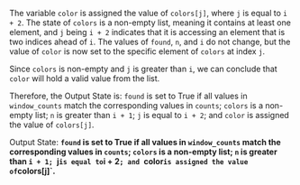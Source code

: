 The variable `color` is assigned the value of `colors[j]`, where `j` is equal to `i + 2`. The state of `colors` is a non-empty list, meaning it contains at least one element, and `j` being `i + 2` indicates that it is accessing an element that is two indices ahead of `i`. The values of `found`, `n`, and `i` do not change, but the value of `color` is now set to the specific element of `colors` at index `j`. 

Since `colors` is non-empty and `j` is greater than `i`, we can conclude that `color` will hold a valid value from the list. 

Therefore, the Output State is: `found` is set to True if all values in `window_counts` match the corresponding values in `counts`; `colors` is a non-empty list; `n` is greater than `i + 1`; `j` is equal to `i + 2`; and `color` is assigned the value of `colors[j]`.

Output State: **`found` is set to True if all values in `window_counts` match the corresponding values in `counts`; `colors` is a non-empty list; `n` is greater than `i + 1; `j` is equal to `i + 2`; and `color` is assigned the value of `colors[j]`.**